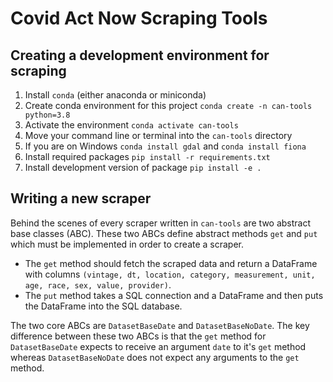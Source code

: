 # Covid Act Now Scraping Tools


## Creating a development environment for scraping

1. Install `conda` (either anaconda or miniconda)
2. Create conda environment for this project `conda create -n can-tools python=3.8`
3. Activate the environment `conda activate can-tools`
4. Move your command line or terminal into the `can-tools` directory
5. If you are on Windows `conda install gdal` and `conda install fiona`
6. Install required packages `pip install -r requirements.txt`
7. Install development version of package `pip install -e .`


## Writing a new scraper

Behind the scenes of every scraper written in `can-tools` are two abstract base
classes (ABC). These two ABCs define abstract methods `get` and `put` which must
be implemented in order to create a scraper.

* The `get` method should fetch the scraped data and return a DataFrame with
  columns `(vintage, dt, location, category, measurement, unit, age, race, sex,
  value, provider)`.
* The `put` method takes a SQL connection and a DataFrame and then puts the
  DataFrame into the SQL database.

The two core ABCs are `DatasetBaseDate` and `DatasetBaseNoDate`. The key
difference between these two ABCs is that the `get` method for `DatasetBaseDate`
expects to receive an argument `date` to it's `get` method whereas
`DatasetBaseNoDate` does not expect any arguments to the `get` method.

